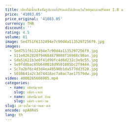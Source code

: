 ```yaml
---
title: เตียงไม้เนื้อแข็งเต็มรูปแบบที่ปรับแต่งได้เตียงควีนไซส์ยุคกลางฝรั่งเศส 1.8 ม
price: '41083.05'
price_original: '41083.05'
currency: THB
discount: ''
rating: 4.5
volume: 81
image: Sed751f6132494e7c90d4a1135297256f9.jpg
images:
  - Sed751f6132494e7c90d4a1135297256f9.jpg
  - S11e8262820794684879008f16968c90an.jpg
  - Sda51621b3e0f41d99fc4d6d232c3e9c55.jpg
  - Se9fd8bac85b648818d9501885bc2f9444.jpg
  - Sc7a2bf6c4d3d4ea49590b1da577dd3520.jpg
  - S038641a2c3d74418ac7a0ac7ae17579dw.jpg
video: 4000265666985.mp4
categories:
  - name: เฟอร์นิเจอร์
    slug: เฟอร-เจอร
  - name: เฟอร์นิเจอร์ บ้าน
    slug: เฟอร-เจอร-าน
slug: เต-ยงไม-เน-อแข-งเต
encode: opA8R4S
lang: th
---
```

  